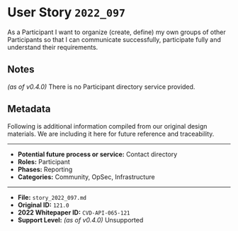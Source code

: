 
# User Story `2022_097` #

As a Participant I want to organize (create, define) my own groups of other Participants so that I can communicate successfully, participate fully and understand their requirements.

## Notes ##

*(as of v0.4.0)*
There is no Participant directory service provided.


## Metadata ##

Following is additional information compiled from our original design materials.
We are including it here for future reference and traceability.

---

- **Potential future process or service:** Contact directory
- **Roles:** Participant
- **Phases:** Reporting
- **Categories:** Community, OpSec, Infrastructure

---

- **File:** `story_2022_097.md`
- **Original ID:** `121.0`
- **2022 Whitepaper ID:** `CVD-API-065-121`
- **Support Level:** *(as of v0.4.0)* Unsupported
